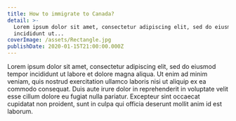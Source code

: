 ```yaml
---
title: How to immigrate to Canada?
detail: >-
  Lorem ipsum dolor sit amet, consectetur adipiscing elit, sed do eiusmod tempor
  incididunt ut...
coverImage: /assets/Rectangle.jpg
publishDate: 2020-01-15T21:00:00.000Z
---
```

Lorem ipsum dolor sit amet, consectetur adipiscing elit, sed do eiusmod tempor incididunt ut labore et dolore magna aliqua. Ut enim ad minim veniam, quis nostrud exercitation ullamco laboris nisi ut aliquip ex ea commodo consequat. Duis aute irure dolor in reprehenderit in voluptate velit esse cillum dolore eu fugiat nulla pariatur. Excepteur sint occaecat cupidatat non proident, sunt in culpa qui officia deserunt mollit anim id est laborum.
